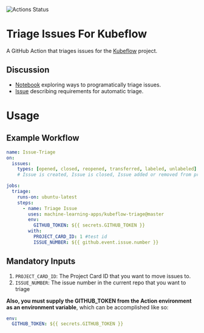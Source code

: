 ![Actions Status](https://github.com/machine-learning-apps/kubeflow-triage/workflows/Tests/badge.svg)

# Triage Issues For Kubeflow
A GitHub Action that triages issues for the [Kubeflow](https://github.com/kubeflow/) project.

## Discussion

- [Notebook](https://github.com/kubeflow/code-intelligence/blob/master/Issue_Triage/notebooks/triage.ipynb) exploring ways to programatically triage issues.
- [Issue](https://github.com/kubeflow/community/issues/278) describing requirements for automatic triage.

# Usage

## Example Workflow

```yaml
name: Issue-Triage
on: 
  issues:
    types: [opened, closed, reopened, transferred, labeled, unlabeled]
    # Issue is created, Issue is closed, Issue added or removed from projects, Labels added/removed

jobs:
  triage:
    runs-on: ubuntu-latest
    steps:
      - name: Triage Issue
        uses: machine-learning-apps/kubeflow-triage@master
        env:
          GITHUB_TOKEN: ${{ secrets.GITHUB_TOKEN }}
        with:
          PROJECT_CARD_ID: 1 #test id
          ISSUE_NUMBER: ${{ github.event.issue.number }}
```

## Mandatory Inputs

1. `PROJECT_CARD_ID`: The Project Card ID that you want to move issues to.
2. `ISSUE_NUMBER`: The issue number in the current repo that you want to triage

**Also, you must supply the GITHUB_TOKEN from the Action environment as an environment variable**, which can be accomplished like so:

```yaml
env:
  GITHUB_TOKEN: ${{ secrets.GITHUB_TOKEN }}
```

